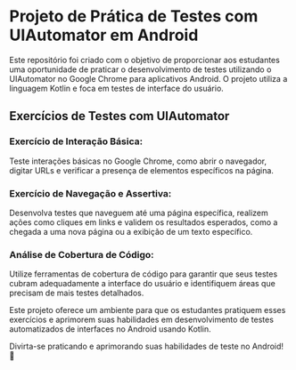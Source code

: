 # Projeto de Prática de Testes com UIAutomator em Android

Este repositório foi criado com o objetivo de proporcionar aos estudantes uma oportunidade de praticar o desenvolvimento de testes utilizando o UIAutomator no Google Chrome para aplicativos Android. O projeto utiliza a linguagem Kotlin e foca em testes de interface do usuário.

## Exercícios de Testes com UIAutomator

### Exercício de Interação Básica:
Teste interações básicas no Google Chrome, como abrir o navegador, digitar URLs e verificar a presença de elementos específicos na página.

### Exercício de Navegação e Assertiva:
Desenvolva testes que naveguem até uma página específica, realizem ações como cliques em links e validem os resultados esperados, como a chegada a uma nova página ou a exibição de um texto específico.

### Análise de Cobertura de Código:
Utilize ferramentas de cobertura de código para garantir que seus testes cubram adequadamente a interface do usuário e identifiquem áreas que precisam de mais testes detalhados.

Este projeto oferece um ambiente para que os estudantes pratiquem esses exercícios e aprimorem suas habilidades em desenvolvimento de testes automatizados de interfaces no Android usando Kotlin.

Divirta-se praticando e aprimorando suas habilidades de teste no Android! 🚀
